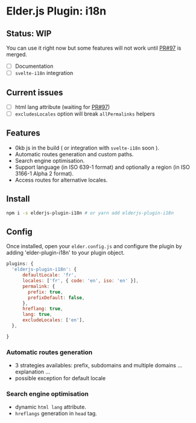 # Elder.js Plugin: i18n

## Status: WIP
You can use it right now but some features will not work until [PR#97](https://github.com/Elderjs/elderjs/pull/97) is merged.

- [ ] Documentation
- [ ] `svelte-i18n` integration

## Current issues
- [ ] html lang attribute (waiting for [PR#97](https://github.com/Elderjs/elderjs/pull/97))
- [ ] `excludesLocales` option will break `allPermalinks` helpers

## Features
- 0kb js in the build ( or integration with `svelte-i18n` soon ).
- Automatic routes generation and custom paths.
- Search engine optimisation.
- Support language (in ISO 639-1 format) and optionally a region (in ISO 3166-1 Alpha 2 format).
- Access routes for alternative locales.

## Install

```bash
npm i -s elderjs-plugin-i18n # or yarn add elderjs-plugin-i18n
```

## Config

Once installed, open your `elder.config.js` and configure the plugin by adding 'elder-plugin-i18n' to your plugin object.

```javascript
plugins: {
  'elderjs-plugin-i18n': {
      defaultLocale: 'fr',
      locales: ['fr', { code: 'en', iso: 'en' }],
      permalink: {
        prefix: true,
        prefixDefault: false,
      },
      hreflang: true,
      lang: true,
      excludeLocales: ['en'],
  },

}
```

### Automatic routes generation
- 3 strategies availables: prefix, subdomains and multiple domains
... explanation ...
- possible exception for default locale

### Search engine optimisation
- dynamic `html lang` attribute.
- `hreflangs` generation in `head` tag.
